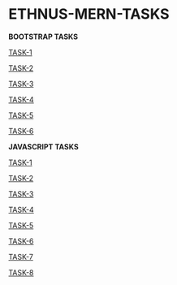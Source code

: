 # ETHNUS-MERN-TASKS
**BOOTSTRAP TASKS**

[TASK-1](https://github.com/Nameera-Sajid/ETHNUS-MERN-TASKS/blob/main/BS_Task_1.html)

[TASK-2](https://github.com/Nameera-Sajid/ETHNUS-MERN-TASKS/blob/main/BS_Task_2.html)

[TASK-3](https://github.com/Nameera-Sajid/ETHNUS-MERN-TASKS/blob/main/BS_Task_3.html)

[TASK-4](https://github.com/Nameera-Sajid/ETHNUS-MERN-TASKS/blob/main/BS_Task_4.html)

[TASK-5](https://github.com/Nameera-Sajid/ETHNUS-MERN-TASKS/blob/main/BS_Task_5.html)

[TASK-6](https://github.com/Nameera-Sajid/ETHNUS-MERN-TASKS/blob/main/BS_Task_6.html)


**JAVASCRIPT TASKS**

[TASK-1](https://github.com/Nameera-Sajid/ETHNUS-MERN-TASKS/blob/main/JS_Task_1.js)

[TASK-2](https://github.com/Nameera-Sajid/ETHNUS-MERN-TASKS/blob/main/JS_Task_2.js)

[TASK-3](https://github.com/Nameera-Sajid/ETHNUS-MERN-TASKS/blob/main/JS_Task_3.html)

[TASK-4](https://github.com/Nameera-Sajid/ETHNUS-MERN-TASKS/blob/main/js4.html)

[TASK-5](https://github.com/Nameera-Sajid/ETHNUS-MERN-TASKS/blob/main/JS_Task_5.html)

[TASK-6](https://github.com/Nameera-Sajid/ETHNUS-MERN-TASKS/blob/main/JS_TASK_6.html)

[TASK-7](https://github.com/Nameera-Sajid/ETHNUS-MERN-TASKS/blob/main/JsT7.html)

[TASK-8](https://github.com/Nameera-Sajid/ETHNUS-MERN-TASKS/blob/main/JS_Task_8.html)
